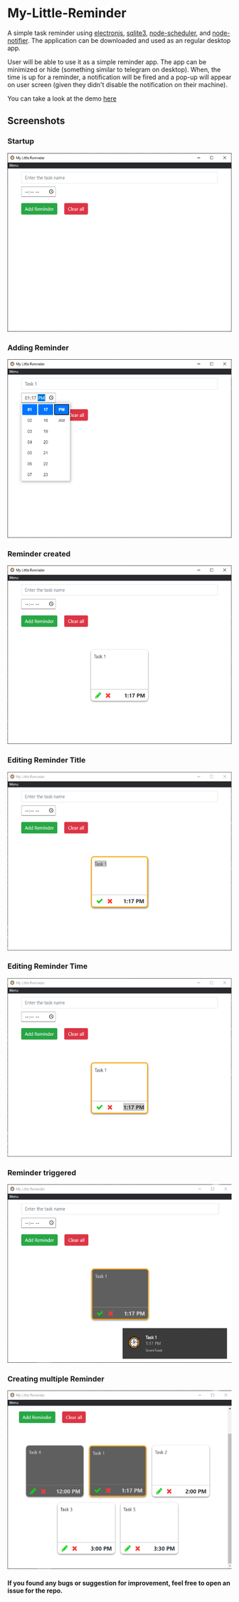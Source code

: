# My-Little-Reminder
A simple task reminder using [electronjs](https://www.npmjs.com/package/electron), [sqlite3](https://www.npmjs.com/package/sqlite3), [node-scheduler](https://www.npmjs.com/package/node-schedule), and [node-notifier](https://www.npmjs.com/package/node-notifier). The application can be downloaded and used as an regular desktop app.

User will be able to use it as a simple reminder app. The app can be minimized or hide (something similar to telegram on desktop). When, the time is up for a reminder, a notification will be fired and a pop-up will appear on user screen (given they didn't disable the notification on their machine).

You can take a look at the demo [here](https://www.youtube.com/watch?v=aVML509MxXA)

## Screenshots

### Startup
<img src="https://github.com/Leonlit/My-Little-Reminder/blob/main/assets/startup.PNG?raw=true" alt="start-up of the program" height="400px">

### Adding Reminder
<img src="https://github.com/Leonlit/My-Little-Reminder/blob/main/assets/adding_reminder.png?raw=true" alt="Adding Reminder" height="400px">

### Reminder created
<img src="https://github.com/Leonlit/My-Little-Reminder/blob/main/assets/created_reminder.png?raw=true" alt="Reminder created" height="400px">

### Editing Reminder Title
<img src="https://github.com/Leonlit/My-Little-Reminder/blob/main/assets/editing_reminder.png?raw=true" alt="Editing Reminder Title" height="400px">

### Editing Reminder Time
<img src="https://github.com/Leonlit/My-Little-Reminder/blob/main/assets/editing_time.png?raw=true" alt="Editing Reminder Time" height="400px">

### Reminder triggered
<img src="https://github.com/Leonlit/My-Little-Reminder/blob/main/assets/darken_task.png?raw=true" alt="Reminder triggered" height="400px">

### Creating multiple Reminder
<img src="https://github.com/Leonlit/My-Little-Reminder/blob/main/assets/multiple_reminder.png?raw=true" alt="Creating multiple Reminder" height="400px">

#### If you found any bugs or suggestion for improvement, feel free to open an issue for the repo.
